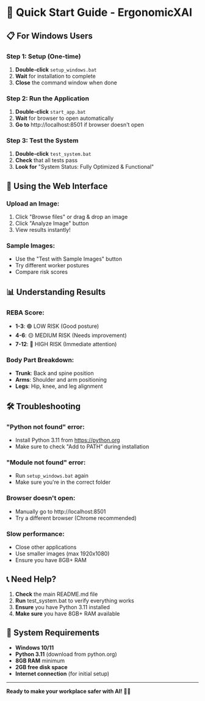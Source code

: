 # 🚀 Quick Start Guide - ErgonomicXAI

## 📋 For Windows Users

### **Step 1: Setup (One-time)**
1. **Double-click** `setup_windows.bat`
2. **Wait** for installation to complete
3. **Close** the command window when done

### **Step 2: Run the Application**
1. **Double-click** `start_app.bat`
2. **Wait** for browser to open automatically
3. **Go to** http://localhost:8501 if browser doesn't open

### **Step 3: Test the System**
1. **Double-click** `test_system.bat`
2. **Check** that all tests pass
3. **Look for** "System Status: Fully Optimized & Functional"

## 🎯 Using the Web Interface

### **Upload an Image:**
1. Click "Browse files" or drag & drop an image
2. Click "Analyze Image" button
3. View results instantly!

### **Sample Images:**
- Use the "Test with Sample Images" button
- Try different worker postures
- Compare risk scores

## 📊 Understanding Results

### **REBA Score:**
- **1-3**: 🟢 LOW RISK (Good posture)
- **4-6**: 🟡 MEDIUM RISK (Needs improvement)
- **7-12**: 🔴 HIGH RISK (Immediate attention)

### **Body Part Breakdown:**
- **Trunk**: Back and spine position
- **Arms**: Shoulder and arm positioning
- **Legs**: Hip, knee, and leg alignment

## 🛠️ Troubleshooting

### **"Python not found" error:**
- Install Python 3.11 from https://python.org
- Make sure to check "Add to PATH" during installation

### **"Module not found" error:**
- Run `setup_windows.bat` again
- Make sure you're in the correct folder

### **Browser doesn't open:**
- Manually go to http://localhost:8501
- Try a different browser (Chrome recommended)

### **Slow performance:**
- Close other applications
- Use smaller images (max 1920x1080)
- Ensure you have 8GB+ RAM

## 📞 Need Help?

1. **Check** the main README.md file
2. **Run** test_system.bat to verify everything works
3. **Ensure** you have Python 3.11 installed
4. **Make sure** you have 8GB+ RAM available

## 🎯 System Requirements

- **Windows 10/11**
- **Python 3.11** (download from python.org)
- **8GB RAM** minimum
- **2GB free disk space**
- **Internet connection** (for initial setup)

---

**Ready to make your workplace safer with AI!** 🤖✨
